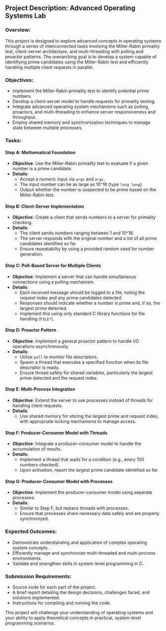 Project Description: Advanced Operating Systems Lab
---------------------------------------------------

### Overview:

This project is designed to explore advanced concepts in operating systems through a series of interconnected tasks involving the Miller-Rabin primality test, client-server architecture, and multi-threading with polling and proactor patterns. The overarching goal is to develop a system capable of identifying prime candidates using the Miller-Rabin test and efficiently handling multiple client requests in parallel.

### Objectives:

*   Implement the Miller-Rabin primality test to identify potential prime numbers.
*   Develop a client-server model to handle requests for primality testing.
*   Integrate advanced operating system mechanisms such as polling, proactors, and multi-threading to enhance server responsiveness and throughput.
*   Employ shared memory and synchronization techniques to manage state between multiple processes.

### Tasks:

#### Step A: Mathematical Foundation

*   **Objective**: Use the Miller-Rabin primality test to evaluate if a given number is a prime candidate.
*   **Details**:
    *   Accept a numeric input via `argv` and `argc`.
    *   The input number can be as large as 10^18 (type `long long`).
    *   Output whether the number is suspected to be prime based on the Miller-Rabin test.

#### Step B: Client-Server Implementation

*   **Objective**: Create a client that sends numbers to a server for primality checking.
*   **Details**:
    *   The client sends numbers ranging between 1 and 10^18.
    *   The server responds with the original number and a list of all prime candidates identified so far.
    *   Ensure repeatability by using a provided random seed for number generation.

#### Step C: Poll-Based Server for Multiple Clients

*   **Objective**: Implement a server that can handle simultaneous connections using a polling mechanism.
*   **Details**:
    *   Each received message should be logged to a file, noting the request index and any prime candidates detected.
    *   Responses should indicate whether a number is prime and, if so, the largest prime detected.
    *   Implement this using only standard C library functions for file handling (`FILE*`).

#### Step D: Proactor Pattern

*   **Objective**: Implement a general proactor pattern to handle I/O operations asynchronously.
*   **Details**:
    *   Utilize `poll` to monitor file descriptors.
    *   Spawn a thread that executes a specified function when its file descriptor is ready.
    *   Ensure thread safety for shared variables, particularly the largest prime detected and the request index.

#### Step E: Multi-Process Integration

*   **Objective**: Extend the server to use processes instead of threads for handling client requests.
*   **Details**:
    *   Use shared memory for storing the largest prime and request index, with appropriate locking mechanisms to manage access.

#### Step F: Producer-Consumer Model with Threads

*   **Objective**: Integrate a producer-consumer model to handle the accumulation of results.
*   **Details**:
    *   Implement a thread that waits for a condition (e.g., every 100 numbers checked).
    *   Upon activation, report the largest prime candidate identified so far.

#### Step G: Producer-Consumer Model with Processes

*   **Objective**: Implement the producer-consumer model using separate processes.
*   **Details**:
    *   Similar to Step F, but replace threads with processes.
    *   Ensure that processes share necessary data safely and are properly synchronized.

### Expected Outcomes:

*   Demonstrate understanding and application of complex operating system concepts.
*   Efficiently manage and synchronize multi-threaded and multi-process environments.
*   Validate and strengthen skills in system-level programming in C.

### Submission Requirements:

*   Source code for each part of the project.
*   A brief report detailing the design decisions, challenges faced, and solutions implemented.
*   Instructions for compiling and running the code.

This project will challenge your understanding of operating systems and your ability to apply theoretical concepts in practical, system-level programming scenarios.
